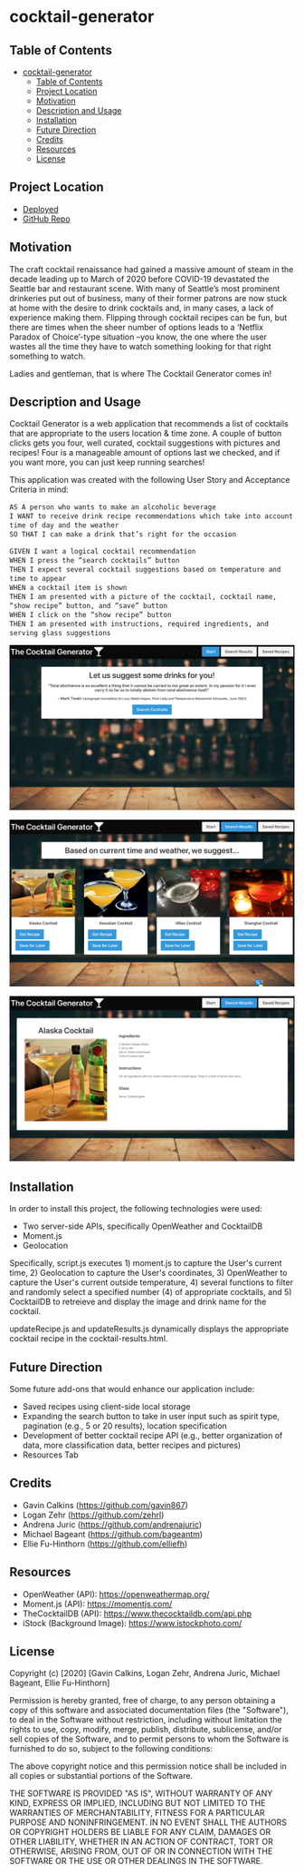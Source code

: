 # cocktail-generator
## Table of Contents
- [cocktail-generator](#cocktail-generator)
  - [Table of Contents](#table-of-contents)
  - [Project Location](#project-location)
  - [Motivation](#motivation)
  - [Description and Usage](#description-and-usage)
  - [Installation](#installation)
  - [Future Direction](#future-direction)
  - [Credits](#credits)
  - [Resources](#resources)
  - [License](#license)

## Project Location

* [Deployed](https://zehrl.github.io/cocktail-generator/)
* [GitHub Repo](https://github.com/zehrl/cocktail-generator)

## Motivation 
The craft cocktail renaissance had gained a massive amount of steam in the decade leading up to March of 2020 before COVID-19 devastated the Seattle bar and restaurant scene. With many of Seattle’s most prominent drinkeries put out of business, many of their former patrons are now stuck at home with the desire to drink cocktails and, in many cases, a lack of experience making them. Flipping through cocktail recipes can be fun, but there are times when the sheer number of options leads to a ‘Netflix Paradox of Choice’-type situation –you know, the one where the user wastes all the time they have to watch something looking for that right something to watch.

Ladies and gentleman, that is where The Cocktail Generator comes in!

## Description and Usage 
Cocktail Generator is a web application that recommends a list of cocktails that are appropriate to the users location & time zone. A couple of button clicks gets you four, well curated, cocktail suggestions with pictures and recipes! Four is a manageable amount of options last we checked, and if you want more, you can just keep running searches! 

This application was created with the following User Story and Acceptance Criteria in mind:
```
AS A person who wants to make an alcoholic beverage
I WANT to receive drink recipe recommendations which take into account time of day and the weather
SO THAT I can make a drink that’s right for the occasion 
```
```
GIVEN I want a logical cocktail recommendation
WHEN I press the “search cocktails” button
THEN I expect several cocktail suggestions based on temperature and time to appear
WHEN a cocktail item is shown
THEN I am presented with a picture of the cocktail, cocktail name, “show recipe” button, and “save” button 
WHEN I click on the “show recipe” button
THEN I am presented with instructions, required ingredients, and serving glass suggestions
```

![image](images/1HomePage.png)

![image](images/2SearchResults.png)

![image](images/3Recipe.png)

## Installation
In order to install this project, the following technologies were used:
- Two server-side APIs, specifically OpenWeather and CocktailDB
- Moment.js
- Geolocation

Specifically, script.js executes 1) moment.js to capture the User's current time, 2) Geolocation to capture the User's coordinates, 3) OpenWeather to capture the User's current outside temperature, 4) several functions to filter and randomly select a specified number (4) of appropriate cocktails, and 5) CocktailDB to retreieve and display the image and drink name for the cocktail. 

updateRecipe.js and updateResults.js dynamically displays the appropriate cocktail recipe in the cocktail-results.html. 

## Future Direction
Some future add-ons that would enhance our application include:
- Saved recipes using client-side local storage
- Expanding the search button to take in user input such as spirit type, pagination (e.g., 5 or 20 results), location specification
- Development of better cocktail recipe API (e.g., better organization of data, more classification data, better recipes and pictures) 
- Resources Tab

## Credits
- Gavin Calkins (https://github.com/gavin867)
- Logan Zehr (https://github.com/zehrl)
- Andrena Juric (https://github.com/andrenajuric)
- Michael Bageant (https://github.com/bageantm)
- Ellie Fu-Hinthorn (https://github.com/elliefh)

## Resources
- OpenWeather (API): https://openweathermap.org/ 
- Moment.js (API): https://momentjs.com/ 
- TheCocktailDB (API): https://www.thecocktaildb.com/api.php 
- iStock (Background Image): https://www.istockphoto.com/ 

## License
Copyright (c) [2020] [Gavin Calkins, Logan Zehr, Andrena Juric, Michael Bageant, Ellie Fu-Hinthorn]

Permission is hereby granted, free of charge, to any person obtaining a copy of this software and associated documentation files (the "Software"), to deal in the Software without restriction, including without limitation the rights to use, copy, modify, merge, publish, distribute, sublicense, and/or sell copies of the Software, and to permit persons to whom the Software is furnished to do so, subject to the following conditions:

The above copyright notice and this permission notice shall be included in all copies or substantial portions of the Software.

THE SOFTWARE IS PROVIDED "AS IS", WITHOUT WARRANTY OF ANY KIND, EXPRESS OR IMPLIED, INCLUDING BUT NOT LIMITED TO THE WARRANTIES OF MERCHANTABILITY, FITNESS FOR A PARTICULAR PURPOSE AND NONINFRINGEMENT. IN NO EVENT SHALL THE AUTHORS OR COPYRIGHT HOLDERS BE LIABLE FOR ANY CLAIM, DAMAGES OR OTHER LIABILITY, WHETHER IN AN ACTION OF CONTRACT, TORT OR OTHERWISE, ARISING FROM, OUT OF OR IN CONNECTION WITH THE SOFTWARE OR THE USE OR OTHER DEALINGS IN THE SOFTWARE.
